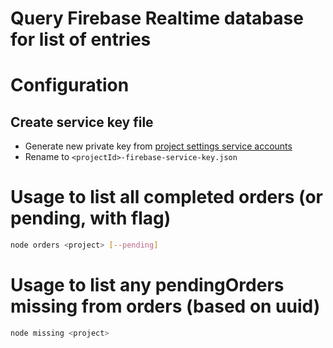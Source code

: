 # Query Firebase Realtime database for list of entries

# Configuration

## Create service key file

- Generate new private key from [project settings service accounts](https://console.firebase.google.com/project/[PROJECT_ID]/settings/serviceaccounts/adminsdk)
- Rename to `<projectId>-firebase-service-key.json`

# Usage to list all completed orders (or pending, with flag)

```sh
node orders <project> [--pending]
```

# Usage to list any pendingOrders missing from orders (based on uuid)

```sh
node missing <project>
```
